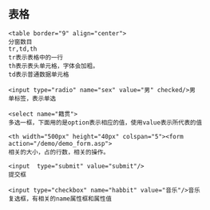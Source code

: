 ## 表格
```
<table border="9" align="center">
分窗数目
tr,td,th
tr表示表格中的一行
th表示表头单元格，字体会加粗。
td表示普通数据单元格

<input type="radio" name="sex" value="男" checked/>男
单标签，表示单选

<select name="籍贯">
多选一框，下面用的是option表示相应的值，使用value表示所代表的值

<th width="500px" height="40px" colspan="5"><form action="/demo/demo_form.asp">
相关的大小，占的行数，相关的操作。

<input  type="submit" value="submit"/>
提交框

<input type="checkbox" name="habbit" value="音乐"/>音乐
复选框，有相关的name属性框和属性值


```


<!--stackedit_data:
eyJoaXN0b3J5IjpbMTg2ODA0NTI2OCwxNDMzNzA2MzE3XX0=
-->